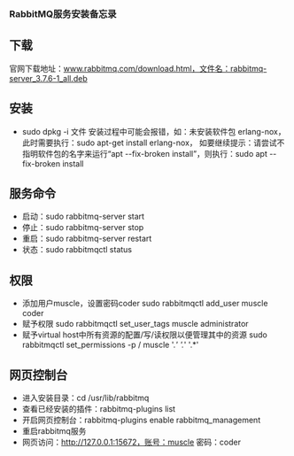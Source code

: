 ### RabbitMQ服务安装备忘录

## 下载

官网下载地址：www.rabbitmq.com/download.html，文件名：rabbitmq-server_3.7.6-1_all.deb

## 安装

- sudo dpkg -i 文件
  安装过程中可能会报错，如：未安装软件包 erlang-nox，此时需要执行：sudo apt-get install erlang-nox，
  如要继续提示：请尝试不指明软件包的名字来运行“apt --fix-broken install”，则执行：sudo apt --fix-broken install


## 服务命令
- 启动：sudo rabbitmq-server start
- 停止：sudo rabbitmq-server stop
- 重启：sudo rabbitmq-server restart
- 状态：sudo rabbitmqctl status

## 权限
- 添加用户muscle，设置密码coder
sudo rabbitmqctl add_user muscle coder
- 赋予权限
sudo rabbitmqctl set_user_tags muscle administrator
- 赋予virtual host中所有资源的配置/写/读权限以便管理其中的资源
sudo rabbitmqctl set_permissions -p / muscle '.*' '.*' '.*'

## 网页控制台
- 进入安装目录：cd /usr/lib/rabbitmq
- 查看已经安装的插件：rabbitmq-plugins list
- 开启网页控制台：rabbitmq-plugins enable rabbitmq_management
- 重启rabbitmq服务
- 网页访问：http://127.0.0.1:15672，账号：muscle 密码：coder

